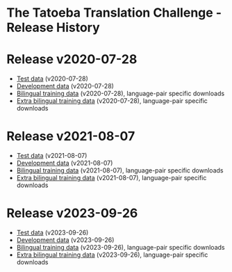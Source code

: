 
# The Tatoeba Translation Challenge - Release History

# Release v2020-07-28

* [Test data](https://object.pouta.csc.fi/Tatoeba-Challenge-devtest/test-v2020-07-28.tar) (v2020-07-28)
* [Development data](https://object.pouta.csc.fi/Tatoeba-Challenge-devtest/dev-v2020-07-28.tar) (v2020-07-28)
* [Bilingual training data](README-v2020-07-28.md) (v2020-07-28), language-pair specific downloads
* [Extra bilingual training data](subsets/NoTestData-v2020-07-28.md) (v2020-07-28), language-pair specific downloads


# Release v2021-08-07

* [Test data](https://object.pouta.csc.fi/Tatoeba-Challenge-devtest/test-v2021-08-07.tar) (v2021-08-07)
* [Development data](https://object.pouta.csc.fi/Tatoeba-Challenge-devtest/dev-v2021-08-07.tar) (v2021-08-07)
* [Bilingual training data](README-v2021-08-07.md) (v2021-08-07), language-pair specific downloads
* [Extra bilingual training data](subsets/NoTestData-v2021-08-07.md) (v2021-08-07), language-pair specific downloads

# Release v2023-09-26

* [Test data](https://object.pouta.csc.fi/Tatoeba-Challenge-devtest/test-v2023-09-26.tar) (v2023-09-26)
* [Development data](https://object.pouta.csc.fi/Tatoeba-Challenge-devtest/dev-v2023-09-26.tar) (v2023-09-26)
* [Bilingual training data](README-v2023-09-26.md) (v2023-09-26), language-pair specific downloads
* [Extra bilingual training data](subsets/NoTestData-v2023-09-26.md) (v2023-09-26), language-pair specific downloads

